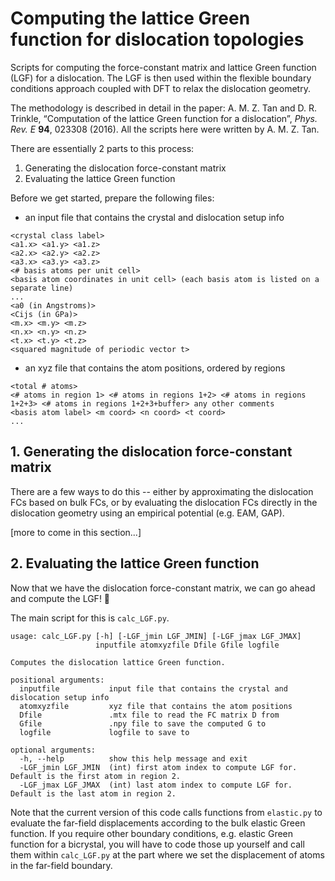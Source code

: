 # Computing the lattice Green function for dislocation topologies

Scripts for computing the force-constant matrix and lattice Green function (LGF) for a dislocation. The LGF is then used within the flexible boundary conditions approach coupled with DFT to relax the dislocation geometry.

The methodology is described in detail in the paper: A. M. Z. Tan and D. R. Trinkle, “Computation of the lattice Green function for a dislocation”, *Phys. Rev. E* **94**, 023308 (2016). All the scripts here were written by A. M. Z. Tan. 

There are essentially 2 parts to this process:
1. Generating the dislocation force-constant matrix
2. Evaluating the lattice Green function

Before we get started, prepare the following files:
- an input file that contains the crystal and dislocation setup info
```
<crystal class label>
<a1.x> <a1.y> <a1.z>
<a2.x> <a2.y> <a2.z>
<a3.x> <a3.y> <a3.z>
<# basis atoms per unit cell>
<basis atom coordinates in unit cell> (each basis atom is listed on a separate line)
...
<a0 (in Angstroms)>
<Cijs (in GPa)>
<m.x> <m.y> <m.z>
<n.x> <n.y> <n.z>
<t.x> <t.y> <t.z>
<squared magnitude of periodic vector t>
```
- an xyz file that contains the atom positions, ordered by regions
```
<total # atoms>
<# atoms in region 1> <# atoms in regions 1+2> <# atoms in regions 1+2+3> <# atoms in regions 1+2+3+buffer> any other comments
<basis atom label> <m coord> <n coord> <t coord>
...
```


## 1. Generating the dislocation force-constant matrix

There are a few ways to do this -- either by approximating the dislocation FCs based on bulk FCs, or by evaluating the dislocation FCs directly in the dislocation geometry using an empirical potential (e.g. EAM, GAP).

[more to come in this section...]

## 2. Evaluating the lattice Green function

Now that we have the dislocation force-constant matrix, we can go ahead and compute the LGF! :tada:

The main script for this is `calc_LGF.py`.
```
usage: calc_LGF.py [-h] [-LGF_jmin LGF_JMIN] [-LGF_jmax LGF_JMAX]
                   inputfile atomxyzfile Dfile Gfile logfile

Computes the dislocation lattice Green function.

positional arguments:
  inputfile           input file that contains the crystal and dislocation setup info
  atomxyzfile         xyz file that contains the atom positions
  Dfile               .mtx file to read the FC matrix D from
  Gfile               .npy file to save the computed G to
  logfile             logfile to save to

optional arguments:
  -h, --help          show this help message and exit
  -LGF_jmin LGF_JMIN  (int) first atom index to compute LGF for. Default is the first atom in region 2.
  -LGF_jmax LGF_JMAX  (int) last atom index to compute LGF for. Default is the last atom in region 2.
```

Note that the current version of this code calls functions from `elastic.py` to evaluate the far-field displacements according to the bulk elastic Green function. If you require other boundary conditions, e.g. elastic Green function for a bicrystal, you will have to code those up yourself and call them within `calc_LGF.py` at the part where we set the displacement of atoms in the far-field boundary.





